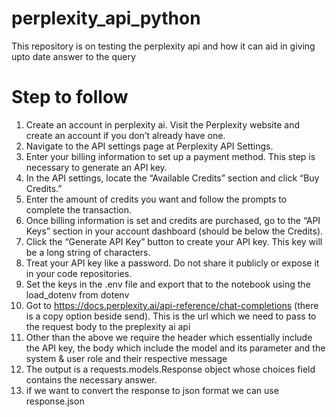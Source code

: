 # perplexity_api_python
This repository is on testing the perplexity api and how it can aid in giving upto date answer to the query

# Step to follow
1. Create an account in perplexity ai. Visit the Perplexity website and create an account if you don’t already have one.
2. Navigate to the API settings page at Perplexity API Settings.
3. Enter your billing information to set up a payment method. This step is necessary to generate an API key.
4. In the API settings, locate the “Available Credits” section and click “Buy Credits.”
5. Enter the amount of credits you want and follow the prompts to complete the transaction.
6. Once billing information is set and credits are purchased, go to the “API Keys” section in your account dashboard (should be below the Credits).
7. Click the “Generate API Key” button to create your API key. This key will be a long string of characters.
8. Treat your API key like a password. Do not share it publicly or expose it in your code repositories.
9. Set the keys in the .env file and export that to the notebook using the load_dotenv from dotenv
10. Got to https://docs.perplexity.ai/api-reference/chat-completions  (there is a copy option beside send). This is the url which we need to pass to the request body to the preplexity ai api
11. Other than the above we require the header which essentially include the API key, the body which include the model and its parameter and the system & user role and their respective message
12. The output is a requests.models.Response object whose choices field contains the necessary answer. 
13. if we want to convert the response to json format we can use response.json
    
